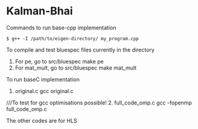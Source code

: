 # Kalman-Bhai

Commands to run base-cpp implementation
```
$ g++ -I /path/to/eigen-directory/ my_program.cpp
```
To compile and test bluespec files currently in the directory
1. For pe, go to src/bluespec
make pe
2. For mat_mult, go to src/bluespec
make mat_mult

To run baseC implementation
1. original.c
gcc original.c

///To test for gcc optimisations possible!
2. full_code_omp.c
gcc -fopenmp full_code_omp.c

The other codes are for HLS